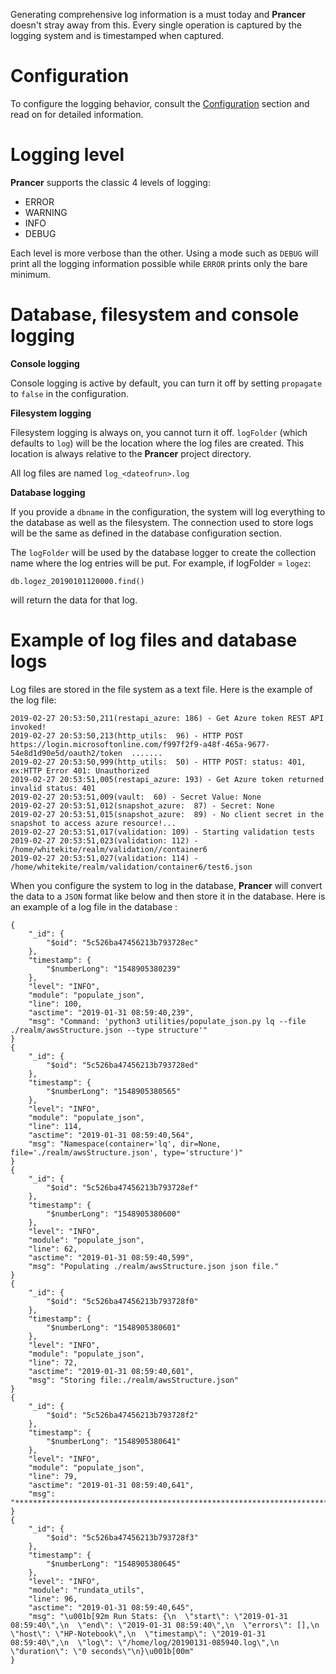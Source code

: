 Generating comprehensive log information is a must today and **Prancer** doesn't stray away from this. Every single operation is captured by the logging system and is timestamped when captured.

# Configuration

To configure the logging behavior, consult the [Configuration](config.md) section and read on for detailed information.

# Logging level

**Prancer** supports the classic 4 levels of logging:

* ERROR
* WARNING
* INFO
* DEBUG

Each level is more verbose than the other. Using a mode such as `DEBUG` will print all the logging information possible while `ERROR` prints only the bare minimum.

# Database, filesystem and console logging

**Console logging**

Console logging is active by default, you can turn it off by setting `propagate` to `false` in the configuration.

**Filesystem logging**

Filesystem logging is always on, you cannot turn it off. `logFolder` (which defaults to `log`) will be the location where the log files are created. This location is always relative to the **Prancer** project directory.

All log files are named `log_<dateofrun>.log`

**Database logging**

If you provide a `dbname` in the configuration, the system will log everything to the database as well as the filesystem. The connection used to store logs will be the same as defined in the database configuration section.

The `logFolder` will be used by the database logger to create the collection name where the log entries will be put. For example, if logFolder = `logez`:

    db.logez_20190101120000.find()
    
will return the data for that log.

# Example of log files and database logs

Log files are stored in the file system as a text file. Here is the example of the log file:

    2019-02-27 20:53:50,211(restapi_azure: 186) - Get Azure token REST API invoked!
    2019-02-27 20:53:50,213(http_utils:  96) - HTTP POST https://login.microsoftonline.com/f997f2f9-a48f-465a-9677-54e8d1d90e5d/oauth2/token  .......
    2019-02-27 20:53:50,999(http_utils:  50) - HTTP POST: status: 401, ex:HTTP Error 401: Unauthorized 
    2019-02-27 20:53:51,005(restapi_azure: 193) - Get Azure token returned invalid status: 401
    2019-02-27 20:53:51,009(vault:  60) - Secret Value: None
    2019-02-27 20:53:51,012(snapshot_azure:  87) - Secret: None
    2019-02-27 20:53:51,015(snapshot_azure:  89) - No client secret in the snapshot to access azure resource!...
    2019-02-27 20:53:51,017(validation: 109) - Starting validation tests
    2019-02-27 20:53:51,023(validation: 112) - /home/whitekite/realm/validation//container6
    2019-02-27 20:53:51,027(validation: 114) - /home/whitekite/realm/validation/container6/test6.json

When you configure the system to log in the database, **Prancer** will convert the data to a `JSON` format like below and then store it in the database. Here is an example of a log file in the database :

    {
        "_id": {
            "$oid": "5c526ba47456213b793728ec"
        },
        "timestamp": {
            "$numberLong": "1548905380239"
        },
        "level": "INFO",
        "module": "populate_json",
        "line": 100,
        "asctime": "2019-01-31 08:59:40,239",
        "msg": "Command: 'python3 utilities/populate_json.py lq --file ./realm/awsStructure.json --type structure'"
    }
    {
        "_id": {
            "$oid": "5c526ba47456213b793728ed"
        },
        "timestamp": {
            "$numberLong": "1548905380565"
        },
        "level": "INFO",
        "module": "populate_json",
        "line": 114,
        "asctime": "2019-01-31 08:59:40,564",
        "msg": "Namespace(container='lq', dir=None, file='./realm/awsStructure.json', type='structure')"
    }
    {
        "_id": {
            "$oid": "5c526ba47456213b793728ef"
        },
        "timestamp": {
            "$numberLong": "1548905380600"
        },
        "level": "INFO",
        "module": "populate_json",
        "line": 62,
        "asctime": "2019-01-31 08:59:40,599",
        "msg": "Populating ./realm/awsStructure.json json file."
    }
    {
        "_id": {
            "$oid": "5c526ba47456213b793728f0"
        },
        "timestamp": {
            "$numberLong": "1548905380601"
        },
        "level": "INFO",
        "module": "populate_json",
        "line": 72,
        "asctime": "2019-01-31 08:59:40,601",
        "msg": "Storing file:./realm/awsStructure.json"
    }
    {
        "_id": {
            "$oid": "5c526ba47456213b793728f2"
        },
        "timestamp": {
            "$numberLong": "1548905380641"
        },
        "level": "INFO",
        "module": "populate_json",
        "line": 79,
        "asctime": "2019-01-31 08:59:40,641",
        "msg": "********************************************************************************"
    }
    {
        "_id": {
            "$oid": "5c526ba47456213b793728f3"
        },
        "timestamp": {
            "$numberLong": "1548905380645"
        },
        "level": "INFO",
        "module": "rundata_utils",
        "line": 96,
        "asctime": "2019-01-31 08:59:40,645",
        "msg": "\u001b[92m Run Stats: {\n  \"start\": \"2019-01-31 08:59:40\",\n  \"end\": \"2019-01-31 08:59:40\",\n  \"errors\": [],\n  \"host\": \"HP-Notebook\",\n  \"timestamp\": \"2019-01-31 08:59:40\",\n  \"log\": \"/home/log/20190131-085940.log\",\n  \"duration\": \"0 seconds\"\n}\u001b[00m"
    }